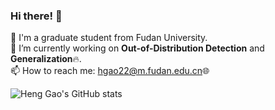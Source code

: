 ### Hi there! 👋

🔭 I'm a graduate student from Fudan University. \
🤔 I’m currently working on **Out-of-Distribution Detection** and **Generalization**:fire:. \
📫 How to reach me: hgao22@m.fudan.edu.cn:globe_with_meridians:

<!--
**HengGao12/HengGao12** is a ✨ _special_ ✨ repository because its `README.md` (this file) appears on your GitHub profile.

- 🔭 I'm a graduate student from Fudan University
- 🤔 I’m currently working on Out-of-Distribution Detection and Generalization
- 📫 How to reach me: hgao22@m.fudan.edu.cn
-->
![Heng Gao's GitHub stats](https://github-readme-stats.vercel.app/api?username=HengGao12&show_icons=true&theme=radical)
